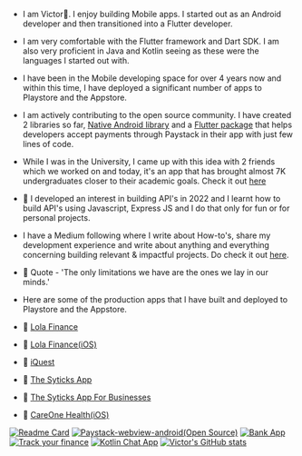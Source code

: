 
- I am Victor👋. I enjoy building Mobile apps. I started out as an Android developer and then transitioned into a Flutter developer.

- I am very comfortable with the Flutter framework and Dart SDK. I am also very proficient in Java and Kotlin seeing as these were the languages I started out with.

- I have been in the Mobile developing space for over 4 years now and within this time, I have deployed a significant number of apps to Playstore and the Appstore.

- I am actively contributing to the open source community. I have created 2 libraries so far, [Native Android library](https://github.com/VhiktorBrown/Paystack-webview-android) and a [Flutter package](https://pub.dev/packages/paystack_for_flutter) that helps developers accept payments through Paystack in their app with just few lines of code.

- While I was in the University, I came up with this idea with 2 friends which we worked on and today, it's an app that has brought almost 7K undergraduates closer to their academic goals. Check it out [here](https://play.google.com/store/apps/details?id=com.app.iquest_unizik)
  
- 🌱 I developed an interest in building API's in 2022 and I learnt how to build API's using Javascript, Express JS and I do that only for fun or for personal projects.

- I have a Medium following where I write about How-to's, share my development experience and write about anything and everything concerning building relevant & impactful projects. Do check it out [here](https://medium.com/@victorrebuka).
  
- 👯 Quote - 'The only limitations we have are the ones we lay in our minds.'
  
- Here are some of the production apps that I have built and deployed to Playstore and the Appstore.
- 📱 [Lola Finance](https://play.google.com/store/apps/details?id=com.baseafrique.lolamobile)
- 📱 [Lola Finance(iOS)](https://play.google.com/store/apps/details?id=com.baseafrique.lolamobile)
- 📱 [iQuest](https://play.google.com/store/apps/details?id=com.app.iquest_unizik)
- 📱 [The Syticks App](https://play.google.com/store/apps/details?id=com.app.syticks)
- 📱 [The Syticks App For Businesses](https://play.google.com/store/apps/details?id=com.app.syticks_organizers)
- 📱 [CareOne Health(iOS)](https://apps.apple.com/us/app/mycareone/id6468363034)


[![Readme Card](https://github-readme-stats.vercel.app/api/pin/?username=VhiktorBrown&repo=github-readme-stats&show_owner=true&theme=city_lights)](https://github.com/VhiktorBrown/github-readme-stats)
[![Paystack-webview-android(Open Source)](https://github-readme-stats.vercel.app/api/pin/?username=VhiktorBrown&repo=Paystack-webview-android&show_owner=true&theme=city_lights)](https://github.com/VhiktorBrown/github-readme-stats)
[![Bank App](https://github-readme-stats.vercel.app/api/pin/?username=VhiktorBrown&repo=bank-app&show_owner=true&theme=city_lights)](https://github.com/VhiktorBrown/github-readme-stats)
[![Track your finance](https://github-readme-stats.vercel.app/api/pin/?username=VhiktorBrown&repo=track-your-finance&show_owner=true&theme=city_lights)](https://github.com/VhiktorBrown/github-readme-stats)
[![Kotlin Chat App](https://github-readme-stats.vercel.app/api/pin/?username=VhiktorBrown&repo=KotlinChatApp&show_owner=true&theme=city_lights)](https://github.com/VhiktorBrown/github-readme-stats)
[![Victor's GitHub stats](https://github-readme-stats.vercel.app/api?username=VhiktorBrown&count_private=true&show_icons=true&hide=prs&theme=city_lights)](https://github.com/VhiktorBrown/github-readme-stats)

